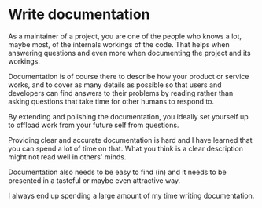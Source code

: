 # Write documentation

As a maintainer of a project, you are one of the people who knows a lot, maybe
most, of the internals workings of the code. That helps when answering
questions and even more when documenting the project and its workings.

Documentation is of course there to describe how your product or service works,
and to cover as many details as possible so that users and developers can find
answers to their problems by reading rather than asking questions that take
time for other humans to respond to.

By extending and polishing the documentation, you ideally set yourself up to
offload work from your future self from questions.

Providing clear and accurate documentation is hard and I have learned that you
can spend a lot of time on that. What you think is a clear description might
not read well in others' minds.

Documentation also needs to be easy to find (in) and it needs to be presented
in a tasteful or maybe even attractive way.

I always end up spending a large amount of my time writing documentation.
